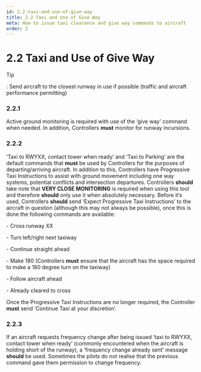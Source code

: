 ```yaml
---
id: 2.2-taxi-and-use-of-give-way
title: 2.2 Taxi and Use of Give Way
meta: How to issue taxi clearance and give way commands to aircraft
order: 2
---
```


# 2.2  Taxi and Use of Give Way

 

Tip

: Send aircraft to the closest runway in use if possible (traffic and aircraft performance permitting)

 

### 2.2.1    

Active ground monitoring is required with use of the ‘give way’ command when needed. In addition, Controllers **must** monitor for runway incursions.

 

### 2.2.2    

‘Taxi to RWYXX, contact tower when ready’ and ‘Taxi to Parking’ are the default commands that **must** be used by Controllers for the purposes of departing/arriving aircraft. In addition to this, Controllers have Progressive Taxi Instructions to assist with ground movement including one way systems, potential conflicts and intersection departures. Controllers **should** take note that **VERY CLOSE MONITORING** is required when using this tool and therefore **should** only use it when absolutely necessary. Before it’s used, Controllers **should** send ‘Expect Progressive Taxi Instructions’ to the aircraft in question (although this may not always be possible), once this is done the following commands are available:

 

\-    Cross runway XX

\-    Turn left/right next taxiway

\-    Continue straight ahead

\-    Make 180 (Controllers **must** ensure that the aircraft has the space required to make a 180 degree turn on the taxiway)

\-    Follow aircraft ahead

\-    Already cleared to cross

 

Once the Progressive Taxi Instructions are no longer required, the Controller **must** send ‘Continue Taxi at your discretion’.

 

### 2.2.3    

If an aircraft requests frequency change after being issued ‘taxi to RWYXX, contact tower when ready’ (commonly encountered when the aircraft is holding short of the runway), a ‘frequency change already sent’ message **should** be used. Sometimes the pilots do not realise that the previous command gave them permission to change frequency.

 